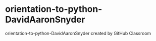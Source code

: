 # orientation-to-python-DavidAaronSnyder
orientation-to-python-DavidAaronSnyder created by GitHub Classroom
